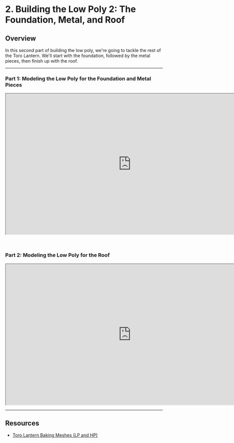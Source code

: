 # 2. Building the Low Poly 2: The Foundation, Metal, and Roof

<h2>Overview</h2>
<p>In this second part of building the low poly, we're going to tackle the rest of the Toro Lantern. We'll start with the foundation, followed by the metal pieces, then finish up with the roof.</p>
<hr>
<h3>Part 1: Modeling the Low Poly for the Foundation and Metal Pieces</h3>
<p><iframe src="https://www.youtube.com/embed/TpP6wcJKrdg?rel=0" width="800" height="450" allowfullscreen="allowfullscreen" allow="accelerometer; autoplay; clipboard-write; encrypted-media; gyroscope; picture-in-picture"></iframe></p>
<p>&nbsp;</p>
<h3>Part 2: Modeling the Low Poly for the Roof</h3>
<p><iframe src="https://www.youtube.com/embed/3VQKVJP0ue4?rel=0" width="800" height="450" allowfullscreen="allowfullscreen" allow="accelerometer; autoplay; clipboard-write; encrypted-media; gyroscope; picture-in-picture"></iframe></p>
<hr>
<h2>Resources</h2>
<ul>
<li><a href="https://www.dropbox.com/s/09erfa0dtxrfp80/Toro_MeshesForBaking.zip?dl=0">Toro Lantern Baking Meshes (LP and HP)</a></li>
</ul>